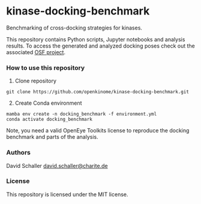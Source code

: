 # kinase-docking-benchmark
Benchmarking of cross-docking strategies for kinases.

This repository contains Python scripts, Jupyter notebooks and analysis results. To access the generated and analyzed docking poses check out the associated [OSF project](https://osf.io/f6tgm/).

### How to use this repository

1. Clone repository

`git clone https://github.com/openkinome/kinase-docking-benchmark.git`

2. Create Conda environment
  
`mamba env create -n docking_benchmark -f environment.yml`  
`conda activate docking_benchmark`

Note, you need a valid OpenEye Toolkits license to reproduce the docking benchmark and parts of the analysis.

### Authors

David Schaller <david.schaller@charite.de>

### License
This repository is licensed under the MIT license.
